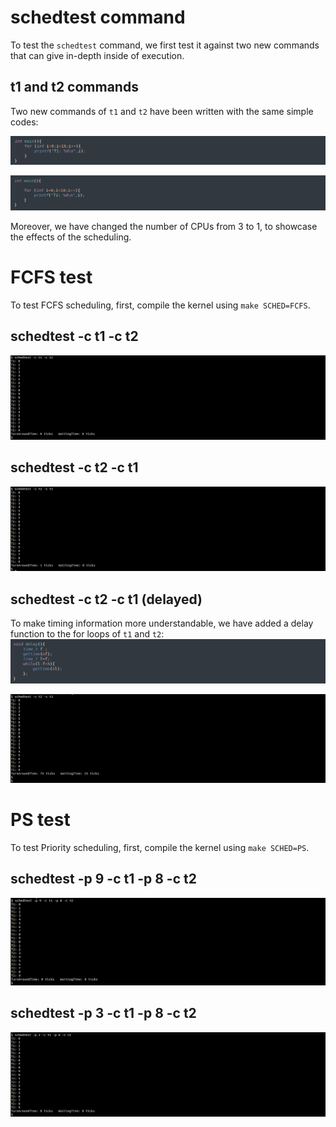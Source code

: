 # schedtest command

To test the `schedtest` command, we first test it against two new commands that can give in-depth inside of execution.

## t1 and t2 commands
Two new commands of `t1` and `t2` have been written with the same simple codes:

![cmd](https://github.com/gkiarashv/xv6/blob/main/images/t1.png)

![cmd](https://github.com/gkiarashv/xv6/blob/main/images/t2.png)


Moreover, we have changed the number of CPUs from 3 to 1, to showcase the effects of the scheduling.


# FCFS test
To test FCFS scheduling, first, compile the kernel using `make SCHED=FCFS`.

## schedtest -c t1 -c t2
![cmd](https://github.com/gkiarashv/xv6/blob/main/images/fcfst1.png)

## schedtest -c t2 -c t1
![cmd](https://github.com/gkiarashv/xv6/blob/main/images/fcfst2.png)

## schedtest -c t2 -c t1 (delayed)
To make timing information more understandable, we have added a delay function to the for loops of `t1` and `t2`:
![cmd](https://github.com/gkiarashv/xv6/blob/main/images/delay2.png)


![cmd](https://github.com/gkiarashv/xv6/blob/main/images/fcfst3.png)






# PS test
To test Priority scheduling, first, compile the kernel using `make SCHED=PS`.

## schedtest -p 9 -c t1 -p 8 -c t2
![cmd](https://github.com/gkiarashv/xv6/blob/main/images/pst1.png)

## schedtest -p 3 -c t1 -p 8 -c t2
![cmd](https://github.com/gkiarashv/xv6/blob/main/images/pst2.png)






